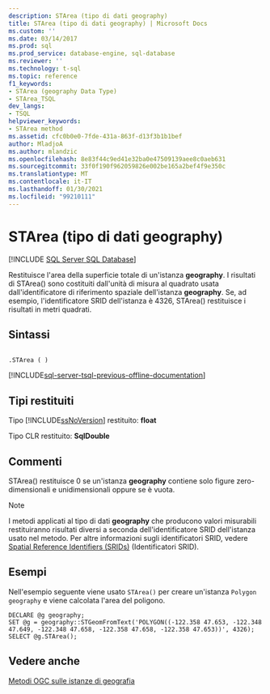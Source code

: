 ```yaml
---
description: STArea (tipo di dati geography)
title: STArea (tipo di dati geography) | Microsoft Docs
ms.custom: ''
ms.date: 03/14/2017
ms.prod: sql
ms.prod_service: database-engine, sql-database
ms.reviewer: ''
ms.technology: t-sql
ms.topic: reference
f1_keywords:
- STArea (geography Data Type)
- STArea_TSQL
dev_langs:
- TSQL
helpviewer_keywords:
- STArea method
ms.assetid: cfc0b0e0-7fde-431a-863f-d13f3b1b1bef
author: MladjoA
ms.author: mlandzic
ms.openlocfilehash: 8e83f44c9ed41e32ba0e47509139aee8c0aeb631
ms.sourcegitcommit: 33f0f190f962059826e002be165a2bef4f9e350c
ms.translationtype: MT
ms.contentlocale: it-IT
ms.lasthandoff: 01/30/2021
ms.locfileid: "99210111"
---
```

# <a name="starea-geography-data-type"></a>STArea (tipo di dati geography)
[!INCLUDE [SQL Server SQL Database](../../includes/applies-to-version/sql-asdb.md)]

Restituisce l'area della superficie totale di un'istanza **geography**. I risultati di STArea() sono costituiti dall'unità di misura al quadrato usata dall'identificatore di riferimento spaziale dell'istanza **geography**. Se, ad esempio, l'identificatore SRID dell'istanza è 4326, STArea() restituisce i risultati in metri quadrati.  
  
## <a name="syntax"></a>Sintassi  
  
```  
  
.STArea ( )  
```  
  
[!INCLUDE[sql-server-tsql-previous-offline-documentation](../../includes/sql-server-tsql-previous-offline-documentation.md)]

## <a name="return-types"></a>Tipi restituiti
Tipo [!INCLUDE[ssNoVersion](../../includes/ssnoversion-md.md)] restituito: **float**  
  
Tipo CLR restituito: **SqlDouble**  
  
## <a name="remarks"></a>Commenti  
STArea() restituisce 0 se un'istanza **geography** contiene solo figure zero-dimensionali e unidimensionali oppure se è vuota.  
  
> [!NOTE]  
>  I metodi applicati al tipo di dati **geography** che producono valori misurabili restituiranno risultati diversi a seconda dell'identificatore SRID dell'istanza usato nel metodo. Per altre informazioni sugli identificatori SRID, vedere [Spatial Reference Identifiers &#40;SRIDs&#41;](../../relational-databases/spatial/spatial-reference-identifiers-srids.md) (Identificatori SRID).  
  
## <a name="examples"></a>Esempi  
Nell'esempio seguente viene usato `STArea()` per creare un'istanza `Polygon geography` e viene calcolata l'area del poligono.  
  
```  
DECLARE @g geography;  
SET @g = geography::STGeomFromText('POLYGON((-122.358 47.653, -122.348 47.649, -122.348 47.658, -122.358 47.658, -122.358 47.653))', 4326);  
SELECT @g.STArea();  
```  
  
## <a name="see-also"></a>Vedere anche  
[Metodi OGC sulle istanze di geografia](../../t-sql/spatial-geography/ogc-methods-on-geography-instances.md)  
  
